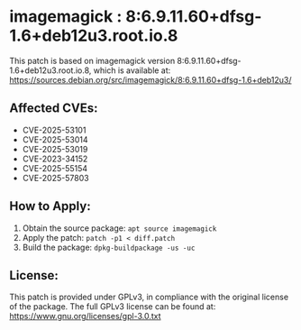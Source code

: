 # imagemagick : 8:6.9.11.60+dfsg-1.6+deb12u3.root.io.8

This patch is based on imagemagick version 8:6.9.11.60+dfsg-1.6+deb12u3.root.io.8, which is available at:
https://sources.debian.org/src/imagemagick/8:6.9.11.60+dfsg-1.6+deb12u3/

## Affected CVEs:
- CVE-2025-53101
- CVE-2025-53014
- CVE-2025-53019
- CVE-2023-34152
- CVE-2025-55154
- CVE-2025-57803

## How to Apply:
1. Obtain the source package: `apt source imagemagick`
2. Apply the patch: `patch -p1 < diff.patch`
3. Build the package: `dpkg-buildpackage -us -uc`

## License:
This patch is provided under GPLv3, in compliance with the original license of the package.
The full GPLv3 license can be found at: https://www.gnu.org/licenses/gpl-3.0.txt
